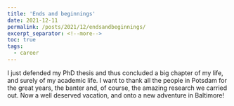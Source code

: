```yaml
---
title: 'Ends and beginnings'
date: 2021-12-11
permalink: /posts/2021/12/endsandbeginnings/
excerpt_separator: <!--more-->
toc: true
tags:
  - career
---
```



I just defended my PhD thesis and thus concluded a big chapter of my life, and surely of my academic life. I want to thank all the people in Potsdam for the great years, the banter and, of course, the amazing research we carried out. Now a well deserved vacation, and onto a new adventure in Baltimore!